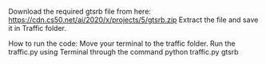 Download the required gtsrb file from here: https://cdn.cs50.net/ai/2020/x/projects/5/gtsrb.zip
Extract the file and save it in Traffic folder.

How to run the code:
Move your terminal to the traffic folder.
Run the traffic.py using Terminal through the command python traffic.py gtsrb

